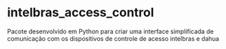 # intelbras_access_control
Pacote desenvolvido em Python para criar uma interface simplificada de comunicação com os dispositivos de controle de acesso intelbras e dahua
